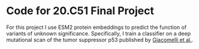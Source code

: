 # Code for 20.C51 Final Project

For this project I use ESM2 protein embeddings to predict the function of variants of unknown significance. Specifically, I train a classifier on a deep mutational scan of the tumor suppressor p53 published by [Giacomelli et al.](https://www.nature.com/articles/s41588-018-0204-y#data-availability).


